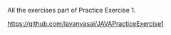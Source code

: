 All the exercises part of Practice Exercise 1.

https://github.com/lavanyasai/JAVAPracticeExercise1
